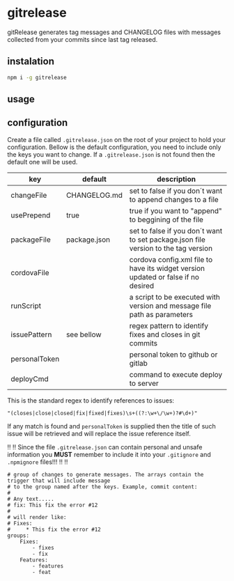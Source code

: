 # gitrelease

gitRelease generates tag messages and CHANGELOG files with messages collected from your commits since last tag released.

## instalation

```bash
npm i -g gitrelease
```

## usage

## configuration

Create a file called `.gitrelease.json` on the root of your project to hold your configuration. Bellow is the default configuration, you need to include only the keys you want to change. If a `.gitrelease.json` is not found then the default one will be used.

key           | default      | description
----          | ------       | -----
changeFile    | CHANGELOG.md | set to false if you don´t want to append changes to a file
usePrepend    | true         | true if you want to "append" to beggining of the file
packageFile   | package.json | set to false if you don´t want to set package.json file version to the tag version
cordovaFile   |              | cordova config.xml file to have its widget version updated or false if no desired
runScript     |              | a script to be executed with version and message file path as parameters
issuePattern  | see bellow   | regex pattern to identify fixes and closes in git commits
personalToken |              | personal token to github or gitlab
deployCmd     |              | command to execute deploy to server

This is the standard regex to identify references to issues:

```
"(closes|close|closed|fix|fixed|fixes)\s+((?:\w+\/\w+)?#\d+)"
```

If any match is found and `personalToken` is supplied then the title of such issue will be retrieved and will replace the issue reference itself.

:bangbang: :bangbang: Since the file `.gitrelease.json` can contain personal and unsafe information you **MUST** remember to include it into your `.gitignore` and `.npmignore` files!!! :bangbang: :bangbang:

```
# group of changes to generate messages. The arrays contain the trigger that will include message
# to the group named after the keys. Example, commit content:
#
# Any text.....
# fix: This fix the error #12
#
# will render like:
# Fixes:
#     * This fix the error #12
groups:
    Fixes:
        - fixes
        - fix
    Features:
        - features
        - feat
```
